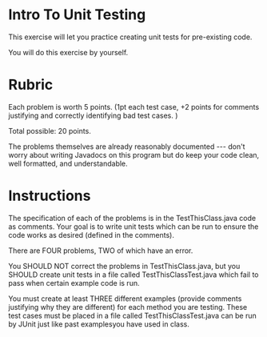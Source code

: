 # Intro To Unit Testing

This exercise will let you practice creating unit tests for pre-existing code.
 
You will do this exercise by yourself.

# Rubric

Each problem is worth 5 points. 
(1pt each test case, +2 points for comments justifying and correctly 
identifying bad test cases. )

Total possible: 20 points.

The problems themselves are already reasonably documented --- don't
worry about writing Javadocs on this program but do keep your code
clean, well formatted, and understandable.

# Instructions

The specification of each of the problems is in the TestThisClass.java
code as comments. Your goal is to write unit tests which can be run to 
ensure the code works as desired (defined in the comments).

There are FOUR problems, TWO of which have an error.

You SHOULD NOT correct the problems in TestThisClass.java, but you
SHOULD create unit tests in a file called TestThisClassTest.java
which fail to pass when certain example code is run.

You must create at least THREE different examples (provide comments
justifying why they are different) for each method you are testing.
These test cases must be placed in a file called TestThisClassTest.java 
can be run by JUnit just like past examplesyou have used in class.


